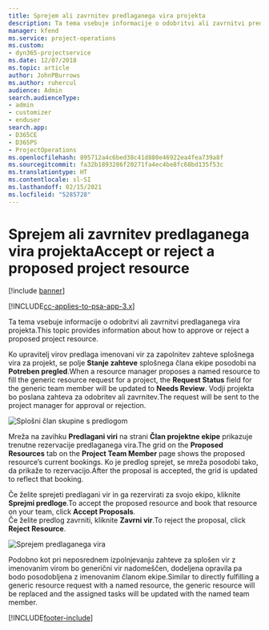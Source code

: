```yaml
---
title: Sprejem ali zavrnitev predlaganega vira projekta
description: Ta tema vsebuje informacije o odobritvi ali zavrnitvi predlaganega vira projekta.
manager: kfend
ms.service: project-operations
ms.custom:
- dyn365-projectservice
ms.date: 12/07/2018
ms.topic: article
author: JohnPBurrows
ms.author: ruhercul
audience: Admin
search.audienceType:
- admin
- customizer
- enduser
search.app:
- D365CE
- D365PS
- ProjectOperations
ms.openlocfilehash: 895712a4c6bed38c41d880e46922ea4fea739a8f
ms.sourcegitcommit: fa32b1893286f20271fa4ec4be8fc68bd135f53c
ms.translationtype: HT
ms.contentlocale: sl-SI
ms.lasthandoff: 02/15/2021
ms.locfileid: "5285728"
---
```

# <a name="accept-or-reject-a-proposed-project-resource"></a><span data-ttu-id="7e9d1-103">Sprejem ali zavrnitev predlaganega vira projekta</span><span class="sxs-lookup"><span data-stu-id="7e9d1-103">Accept or reject a proposed project resource</span></span>

[!include [banner](../includes/psa-now-project-operations.md)]

[!INCLUDE[cc-applies-to-psa-app-3.x](../includes/cc-applies-to-psa-app-3x.md)]

<span data-ttu-id="7e9d1-104">Ta tema vsebuje informacije o odobritvi ali zavrnitvi predlaganega vira projekta.</span><span class="sxs-lookup"><span data-stu-id="7e9d1-104">This topic provides information about how to approve or reject a proposed project resource.</span></span>

<span data-ttu-id="7e9d1-105">Ko upravitelj virov predlaga imenovani vir za zapolnitev zahteve splošnega vira za projekt, se polje **Stanje zahteve** splošnega člana ekipe posodobi na **Potreben pregled**.</span><span class="sxs-lookup"><span data-stu-id="7e9d1-105">When a resource manager proposes a named resource to fill the generic resource request for a project, the **Request Status** field for the generic team member will be updated to **Needs Review**.</span></span> <span data-ttu-id="7e9d1-106">Vodji projekta bo poslana zahteva za odobritev ali zavrnitev.</span><span class="sxs-lookup"><span data-stu-id="7e9d1-106">The request will be sent to the project manager for approval or rejection.</span></span>

![Splošni član skupine s predlogom](media/RM-how-to-19.png)

<span data-ttu-id="7e9d1-108">Mreža na zavihku **Predlagani viri** na strani **Član projektne ekipe** prikazuje trenutne rezervacije predlaganega vira.</span><span class="sxs-lookup"><span data-stu-id="7e9d1-108">The grid on the **Proposed Resources** tab on the **Project Team Member** page shows the proposed resource’s current bookings.</span></span> <span data-ttu-id="7e9d1-109">Ko je predlog sprejet, se mreža posodobi tako, da prikaže to rezervacijo.</span><span class="sxs-lookup"><span data-stu-id="7e9d1-109">After the proposal is accepted, the grid is updated to reflect that booking.</span></span> 

<span data-ttu-id="7e9d1-110">Če želite sprejeti predlagani vir in ga rezervirati za svojo ekipo, kliknite **Sprejmi predloge**.</span><span class="sxs-lookup"><span data-stu-id="7e9d1-110">To accept the proposed resource and book that resource on your team, click **Accept Proposals**.</span></span>  
<span data-ttu-id="7e9d1-111">Če želite predlog zavrniti, kliknite **Zavrni vir**.</span><span class="sxs-lookup"><span data-stu-id="7e9d1-111">To reject the proposal, click **Reject Resource**.</span></span>

![Sprejem predlaganega vira](media/RM-how-to-20.png) 

<span data-ttu-id="7e9d1-113">Podobno kot pri neposrednem izpolnjevanju zahteve za splošen vir z imenovanim virom bo generični vir nadomeščen, dodeljena opravila pa bodo posodobljena z imenovanim članom ekipe.</span><span class="sxs-lookup"><span data-stu-id="7e9d1-113">Similar to directly fulfilling a generic resource request with a named resource, the generic resource will be replaced and the assigned tasks will be updated with the named team member.</span></span>


[!INCLUDE[footer-include](../includes/footer-banner.md)]